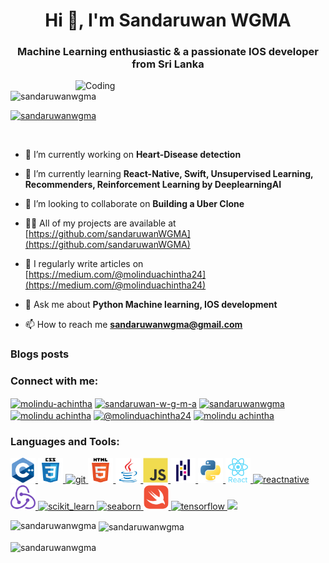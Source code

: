 <h1 align="center">Hi 👋, I'm Sandaruwan WGMA</h1>
<h3 align="center">Machine Learning enthusiastic & a passionate IOS developer from Sri Lanka</h3>

<img align="right" alt="Coding" width="400" src="https://cdn.dribbble.com/users/1162077/screenshots/3848914/programmer.gif">

<p align="left"> <img src="https://komarev.com/ghpvc/?username=sandaruwanwgma&label=Profile%20views&color=0e75b6&style=flat" alt="sandaruwanwgma" /> </p>

<p align="left"> <a href="https://github.com/ryo-ma/github-profile-trophy"><img src="https://github-profile-trophy.vercel.app/?username=sandaruwanwgma" alt="sandaruwanwgma" /></a> </p>

<p align="left"> <a href="https://twitter.com/" target="blank"><img src="https://img.shields.io/twitter/follow/?logo=twitter&style=for-the-badge" alt="" /></a> </p>

- 🔭 I’m currently working on **Heart-Disease detection**

- 🌱 I’m currently learning **React-Native, Swift, Unsupervised Learning, Recommenders, Reinforcement Learning by DeeplearningAI**

- 👯 I’m looking to collaborate on **Building a Uber Clone**

- 👨‍💻 All of my projects are available at [https://github.com/sandaruwanWGMA](https://github.com/sandaruwanWGMA)

- 📝 I regularly write articles on [https://medium.com/@molinduachintha24](https://medium.com/@molinduachintha24)

- 💬 Ask me about **Python Machine learning, IOS development**

- 📫 How to reach me **sandaruwanwgma@gmail.com**

### Blogs posts
<!-- BLOG-POST-LIST:START -->
<!-- BLOG-POST-LIST:END -->

<h3 align="left">Connect with me:</h3>
<p align="left">
<a href="https://linkedin.com/in/molindu-achintha" target="blank"><img align="center" src="https://raw.githubusercontent.com/rahuldkjain/github-profile-readme-generator/master/src/images/icons/Social/linked-in-alt.svg" alt="molindu-achintha" height="30" width="40" /></a>
<a href="https://stackoverflow.com/users/sandaruwan-w-g-m-a" target="blank"><img align="center" src="https://raw.githubusercontent.com/rahuldkjain/github-profile-readme-generator/master/src/images/icons/Social/stack-overflow.svg" alt="sandaruwan-w-g-m-a" height="30" width="40" /></a>
<a href="https://kaggle.com/sandaruwanwgma" target="blank"><img align="center" src="https://raw.githubusercontent.com/rahuldkjain/github-profile-readme-generator/master/src/images/icons/Social/kaggle.svg" alt="sandaruwanwgma" height="30" width="40" /></a>
<a href="https://fb.com/molindu achintha" target="blank"><img align="center" src="https://raw.githubusercontent.com/rahuldkjain/github-profile-readme-generator/master/src/images/icons/Social/facebook.svg" alt="molindu achintha" height="30" width="40" /></a>
<a href="https://medium.com/@molinduachintha24" target="blank"><img align="center" src="https://raw.githubusercontent.com/rahuldkjain/github-profile-readme-generator/master/src/images/icons/Social/medium.svg" alt="@molinduachintha24" height="30" width="40" /></a>
<a href="https://www.hackerrank.com/molindu achintha" target="blank"><img align="center" src="https://raw.githubusercontent.com/rahuldkjain/github-profile-readme-generator/master/src/images/icons/Social/hackerrank.svg" alt="molindu achintha" height="30" width="40" /></a>
</p>

<h3 align="left">Languages and Tools:</h3>
<p align="left"> <a href="https://www.w3schools.com/cpp/" target="_blank" rel="noreferrer"> <img src="https://raw.githubusercontent.com/devicons/devicon/master/icons/cplusplus/cplusplus-original.svg" alt="cplusplus" width="40" height="40"/> </a> <a href="https://www.w3schools.com/css/" target="_blank" rel="noreferrer"> <img src="https://raw.githubusercontent.com/devicons/devicon/master/icons/css3/css3-original-wordmark.svg" alt="css3" width="40" height="40"/> </a> <a href="https://git-scm.com/" target="_blank" rel="noreferrer"> <img src="https://www.vectorlogo.zone/logos/git-scm/git-scm-icon.svg" alt="git" width="40" height="40"/> </a> <a href="https://www.w3.org/html/" target="_blank" rel="noreferrer"> <img src="https://raw.githubusercontent.com/devicons/devicon/master/icons/html5/html5-original-wordmark.svg" alt="html5" width="40" height="40"/> </a> <a href="https://www.java.com" target="_blank" rel="noreferrer"> <img src="https://raw.githubusercontent.com/devicons/devicon/master/icons/java/java-original.svg" alt="java" width="40" height="40"/> </a> <a href="https://developer.mozilla.org/en-US/docs/Web/JavaScript" target="_blank" rel="noreferrer"> <img src="https://raw.githubusercontent.com/devicons/devicon/master/icons/javascript/javascript-original.svg" alt="javascript" width="40" height="40"/> </a> <a href="https://pandas.pydata.org/" target="_blank" rel="noreferrer"> <img src="https://raw.githubusercontent.com/devicons/devicon/2ae2a900d2f041da66e950e4d48052658d850630/icons/pandas/pandas-original.svg" alt="pandas" width="40" height="40"/> </a> <a href="https://www.python.org" target="_blank" rel="noreferrer"> <img src="https://raw.githubusercontent.com/devicons/devicon/master/icons/python/python-original.svg" alt="python" width="40" height="40"/> </a> <a href="https://reactjs.org/" target="_blank" rel="noreferrer"> <img src="https://raw.githubusercontent.com/devicons/devicon/master/icons/react/react-original-wordmark.svg" alt="react" width="40" height="40"/> </a> <a href="https://reactnative.dev/" target="_blank" rel="noreferrer"> <img src="https://reactnative.dev/img/header_logo.svg" alt="reactnative" width="40" height="40"/> </a> <a href="https://redux.js.org" target="_blank" rel="noreferrer"> <img src="https://raw.githubusercontent.com/devicons/devicon/master/icons/redux/redux-original.svg" alt="redux" width="40" height="40"/> </a> <a href="https://scikit-learn.org/" target="_blank" rel="noreferrer"> <img src="https://upload.wikimedia.org/wikipedia/commons/0/05/Scikit_learn_logo_small.svg" alt="scikit_learn" width="40" height="40"/> </a> <a href="https://seaborn.pydata.org/" target="_blank" rel="noreferrer"> <img src="https://seaborn.pydata.org/_images/logo-mark-lightbg.svg" alt="seaborn" width="40" height="40"/> </a> <a href="https://developer.apple.com/swift/" target="_blank" rel="noreferrer"> <img src="https://raw.githubusercontent.com/devicons/devicon/master/icons/swift/swift-original.svg" alt="swift" width="40" height="40"/> </a> <a href="https://www.tensorflow.org" target="_blank" rel="noreferrer"> <img src="https://www.vectorlogo.zone/logos/tensorflow/tensorflow-icon.svg" alt="tensorflow" width="40" height="40"/> <a href="https://flutter.dev/?gclid=Cj0KCQjw9MCnBhCYARIsAB1WQVUATHU6VzvzJSpbLeg1KSWzGlVJ-JEQ3OHui6D6wzr2AEwJNUo-R7waAhKLEALw_wcB&gclsrc=aw.ds" target="_blank" rel="flutter"><img src="[https://res.cloudinary.com/teepublic/image/private/s--lxNXHPN3--/c_fit,g_north_west,h_840,w_679/co_ffffff,e_outline:40/co_ffffff,e_outline:inner_fill:1/co_ffffff,e_outline:40/co_ffffff,e_outline:inner_fill:1/co_bbbbbb,e_outline:3:1000/c_mpad,g_center,h_1260,w_1260/b_rgb:eeeeee/c_limit,f_jpg,h_630,q_90,w_630/v1585726530/production/designs/8796655_0.jpg](https://cdn.iconscout.com/icon/free/png-256/free-flutter-3629369-3032362.png?f=webp)"/></a> </p>

<p><img align="left" src="https://github-readme-stats.vercel.app/api/top-langs?username=sandaruwanwgma&show_icons=true&locale=en&layout=compact" alt="sandaruwanwgma" /></p>

<p>&nbsp;<img align="center" src="https://github-readme-stats.vercel.app/api?username=sandaruwanwgma&show_icons=true&locale=en" alt="sandaruwanwgma" /></p>

<p><img align="center" src="https://github-readme-streak-stats.herokuapp.com/?user=sandaruwanwgma&" alt="sandaruwanwgma" /></p>
